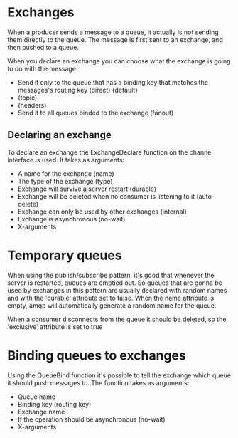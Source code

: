 # Exchanges

When a producer sends a message to a queue, it actually is not sending them directly to the queue. The message is first sent to an exchange, and then pushed to a queue.

When you declare an exchange you can choose what the exchange is going to do with the message:
- Send it only to the queue that has a binding key that matches the messages's routing key (direct) \{default\}
- (topic)
- (headers)
- Send it to all queues binded to the exchange (fanout)

## Declaring an exchange

To declare an exchange the ExchangeDeclare function on the channel interface is used. It takes as arguments:
- A name for the exchange (name)
- The type of the exchange (type)
- Exchange will survive a server restart (durable)
- Exchange will be deleted when no consumer is listening to it (auto-delete)
- Exchange can only be used by other exchanges (internal)
- Exchange is asynchronous (no-wait)
- X-arguments


# Temporary queues

When using the publish/subscribe pattern, it's good that whenever the server is restarted, queues are emptied out. So queues that are gonna be used by exchanges in this pattern are usually declared with random names and with the 'durable' attribute set to false. When the name attribute is empty, amqp will automatically generate a random name for the queue.

When a consumer disconnects from the queue it should be deleted, so the 'exclusive' attribute is set to true

# Binding queues to exchanges

Using the QueueBind function it's possible to tell the exchange which queue it should push messages to. The function takes as arguments:
- Queue name
- Binding key (routing key)
- Exchange name
- If the operation should be asynchronous (no-wait)
- X-arguments
